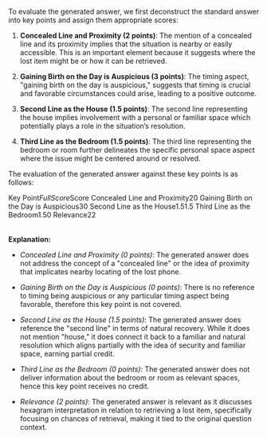 To evaluate the generated answer, we first deconstruct the standard answer into key points and assign them appropriate scores:

1. **Concealed Line and Proximity (2 points)**: The mention of a concealed line and its proximity implies that the situation is nearby or easily accessible. This is an important element because it suggests where the lost item might be or how it can be retrieved.

2. **Gaining Birth on the Day is Auspicious (3 points)**: The timing aspect, "gaining birth on the day is auspicious," suggests that timing is crucial and favorable circumstances could arise, leading to a positive outcome.

3. **Second Line as the House (1.5 points)**: The second line representing the house implies involvement with a personal or familiar space which potentially plays a role in the situation’s resolution.

4. **Third Line as the Bedroom (1.5 points)**: The third line representing the bedroom or room further delineates the specific personal space aspect where the issue might be centered around or resolved.

The evaluation of the generated answer against these key points is as follows:

<table>

Key Point$Full Score$Score
Concealed Line and Proximity$2$0
Gaining Birth on the Day is Auspicious$3$0
Second Line as the House$1.5$1.5
Third Line as the Bedroom$1.5$0
Relevance$2$2

</table>


**Explanation:**

- *Concealed Line and Proximity (0 points)*: The generated answer does not address the concept of a "concealed line" or the idea of proximity that implicates nearby locating of the lost phone.

- *Gaining Birth on the Day is Auspicious (0 points)*: There is no reference to timing being auspicious or any particular timing aspect being favorable, therefore this key point is not covered.

- *Second Line as the House (1.5 points)*: The generated answer does reference the "second line" in terms of natural recovery. While it does not mention "house," it does connect it back to a familiar and natural resolution which aligns partially with the idea of security and familiar space, earning partial credit.

- *Third Line as the Bedroom (0 points)*: The generated answer does not deliver information about the bedroom or room as relevant spaces, hence this key point receives no credit.

- *Relevance (2 points)*: The generated answer is relevant as it discusses hexagram interpretation in relation to retrieving a lost item, specifically focusing on chances of retrieval, making it tied to the original question context.